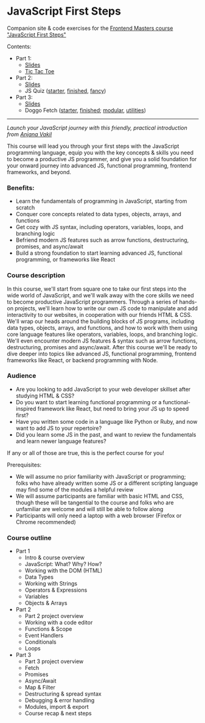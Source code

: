 # JavaScript First Steps
Companion site &amp; code exercises for the [Frontend Masters course "JavaScript First Steps"](https://frontendmasters.com/workshops/javascript-first-steps/)

Contents:
- Part 1: 
  - [Slides](./1-slides.html)
  - [Tic Tac Toe](./1-tictactoe.html)
- Part 2:
  - [Slides](./2-slides.html)
  - JS Quiz ([starter](./2-jsquiz-starter.html), [finished](./2-jsquiz-finished.html), [fancy](./2-jsquiz-fancy.html))
- Part 3:
  - [Slides](./3-slides.html)
  - Doggo Fetch ([starter](./3-doggofetch-starter.html), [finished](./3-doggofetch-finished.html); [modular](./3-doggofetch-modular.html), [utilities](./3-utilities.js))


---


*Launch your JavaScript journey with this friendly, practical introduction from [Anjana Vakil](https://twitter.com/AnjanaVakil)*


This course will lead you through your first steps with the JavaScript programming language, equip you with the key concepts & skills you need to become a productive JS programmer, and give you a solid foundation for your onward journey into advanced JS, functional programming, frontend frameworks, and beyond.

### Benefits:
  - Learn the fundamentals of programming in JavaScript, starting from scratch
  - Conquer core concepts related to data types, objects, arrays, and functions
  - Get cozy with JS syntax, including operators, variables, loops, and branching logic
  - Befriend modern JS features such as arrow functions, destructuring, promises, and async/await
  - Build a strong foundation to start learning advanced JS, functional programming, or frameworks like React

### Course description

In this course, we'll start from square one to take our first steps into the wide world of JavaScript, and we'll walk away with the core skills we need to become productive JavaScript programmers. Through a series of hands-on projects, we'll learn how to write our own JS code to manipulate and add interactivity to our websites, in cooperation with our friends HTML & CSS. We'll wrap our heads around the building blocks of JS programs, including data types, objects, arrays, and functions, and how to work with them using core language features like operators, variables, loops, and branching logic. We'll even encounter modern JS features & syntax such as arrow functions, destructuring, promises and async/await. After this course we'll be ready to dive deeper into topics like advanced JS, functional programming, frontend frameworks like React, or backend programming with Node.

### Audience

- Are you looking to add JavaScript to your web developer skillset after studying HTML & CSS?
- Do you want to start learning functional programming or a functional-inspired framework like React, but need to bring your JS up to speed first?
- Have you written some code in a language like Python or Ruby, and now want to add JS to your repertoire?
- Did you learn some JS in the past, and want to review the fundamentals and learn newer language features?

If any or all of those are true, this is the perfect course for you!

  
Prerequisites:
- We will assume no prior familiarity with JavaScript or programming; folks who have already written some JS or a different scripting language may find some of the modules a helpful review
- We will assume participants are familiar with basic HTML and CSS, though these will be tangential to the course and folks who are unfamiliar are welcome and will still be able to follow along
- Participants will only need a laptop with a web browser (Firefox or Chrome recommended)

### Course outline
- Part 1
  - Intro & course overview
  - JavaScript: What? Why? How?
  - Working with the DOM (HTML)
  - Data Types
  - Working with Strings
  - Operators & Expressions
  - Variables 
  - Objects & Arrays
- Part 2
  - Part 2 project overview
  - Working with a code editor
  - Functions & Scope
  - Event Handlers
  - Conditionals
  - Loops
- Part 3
  - Part 3 project overview
  - Fetch
  - Promises
  - Async/Await
  - Map & Filter
  - Destructuring & spread syntax
  - Debugging & error handling
  - Modules, import & export
  - Course recap & next steps
